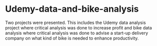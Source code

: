 # Udemy-data-and-bike-analysis
Two projects were presented. This includes the Udemy data analysis project where critical analysis was done to increase profit and bike data analysis where critical analysis was done to advise a start-up delivery company on what kind of bike is needed to enhance productivity.
